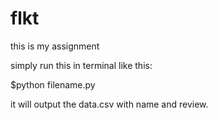 # flkt
this is my assignment

simply run this in terminal like this:

$python filename.py

it will output the data.csv with name and review.

